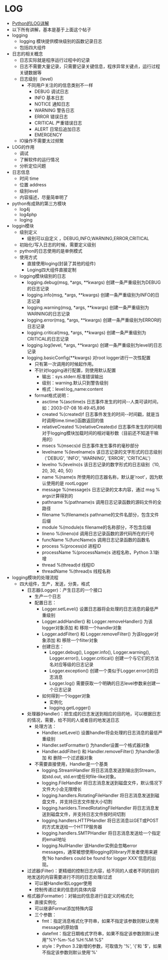 # LOG
* [Python的LOG详解](https://www.cnblogs.com/yyds/p/6901864.html)
* 以下所有讲解，基本是基于上面这个帖子
* logging
    * logging 模块提供模块级别的函数记录日志
    * 包括四大组件
* 日志的相关概念
    * 日志实际就是程序运行过程中的记录
    * 日志不需要大量记录，只需要记录关键信息，程序异常关键点，运行过程关键数据等
    * 日志级别（level）
        * 不同用户关注的的信息类别不一样
            * DEBUG 调试日志
            * INFO  基本日志
            * NOTICE 通知日志
            * WARNING 警告日志
            * ERROR 错误日志
            * CRITICAL 严重错误日志
            * ALERT 日常后追加日志
            * EMERGENCY 
    * IO操作不需要太过频繁
* LOG的作用
    * 调试
    * 了解软件的运行情况
    * 分析定位问题
* 日志信息
    * 时间 time
    * 位置 address
    * 级别level
    * 内容描述，尽量简单明了
* python有成熟的第三方模块
    * log4j
    * log4php
    * loging
* loggin模块
    * 级别定义
        * 级别可以自定义 ，DEBUG,INFO,WARNING,ERROR,CRITICAL
    * 初始化/写入日志的时候，需要定义级别
    * python的日志使用的是单例模式
    * 使用方式
        * 直接使用loging(封装了其他的组件)
        * Loging四大组件直接定制
    * logging模块级别的日志
        * logging.debug(msg, *args, **kwargs)	创建一条严重级别为DEBUG的日志记录
        * logging.info(msg, *args, **kwargs)	创建一条严重级别为INFO的日志记录
        * logging.warning(msg, *args, **kwargs)	创建一条严重级别为WARNING的日志记录
        * logging.error(msg, *args, **kwargs)	创建一条严重级别为ERROR的日志记录
        * logging.critical(msg, *args, **kwargs)	创建一条严重级别为CRITICAL的日志记录
        * logging.log(level, *args, **kwargs)	创建一条严重级别为level的日志记录
        * logging.basicConfig(**kwargs)	对root logger进行一次性配置
            * 只有第一次调用的时候起作用。
            * 不针对logging进行配置，则使用默认配置
                * 输出：sys.stderr.标准错误输出
                * 级别：warning.默认只到警告级别
                * 格式：level:log_name:content
            * format格式说明：
                * asctime	%(asctime)s	日志事件发生的时间--人类可读时间，如：2003-07-08 16:49:45,896
                * created	%(created)f	日志事件发生的时间--时间戳，就是当时调用time.time()函数返回的值
                * relativeCreated	%(relativeCreated)d	日志事件发生的时间相对于logging模块加载时间的相对毫秒数（目前还不知道干嘛用的）
                * msecs	%(msecs)d	日志事件发生事件的毫秒部分
                * levelname	%(levelname)s	该日志记录的文字形式的日志级别（'DEBUG', 'INFO', 'WARNING', 'ERROR', 'CRITICAL'）
                * levelno	%(levelno)s	该日志记录的数字形式的日志级别（10, 20, 30, 40, 50）
                * name	%(name)s	所使用的日志器名称，默认是'root'，因为默认使用的是 rootLogger
                * message	%(message)s	日志记录的文本内容，通过 msg % args计算得到的
                * pathname	%(pathname)s	调用日志记录函数的源码文件的全路径
                * filename	%(filename)s	pathname的文件名部分，包含文件后缀
                * module	%(module)s	filename的名称部分，不包含后缀
                * lineno	%(lineno)d	调用日志记录函数的源代码所在的行号
                * funcName	%(funcName)s	调用日志记录函数的函数名
                * process	%(process)d	进程ID
                * processName	%(processName)s	进程名称，Python 3.1新增
                * thread	%(thread)d	线程ID
                * threadName	%(thread)s	线程名称
* logging模块的处理流程
    * 四大组件，生产，发送，分类，格式
        * 日志器(Logger)：产生日志的一个接口
            * 生产一个日志
            * 配置日志：
                * Logger.setLevel()	设置日志器将会处理的日志消息的最低严重级别
                * Logger.addHandler() 和 Logger.removeHandler()	为该logger对象添加 和 移除一个handler对象
                * Logger.addFilter() 和 Logger.removeFilter()	为该logger对象添加 和 移除一个filter对象
                * 创建日志：
                    * Logger.debug(), Logger.info(), Logger.warning(), Logger.error(), Logger.critical()	创建一个与它们的方法名对应等级的日志记录
                    * Logger.exception()	创建一个类似于Logger.error()的日志消息
                    * Logger.log()	需要获取一个明确的日志level参数来创建一个日志记录
                * 如何得到一个logger对象
                    * 实例化
                    * logging.getLogger()               
        * 处理器(Handler)：把生成的日志发送到相应的目的地，可以根据日志的情况，需要，给不同的人或者目的地发送日志
            * 处理方法：
                * Handler.setLevel()	设置handler将会处理的日志消息的最低严重级别
                * Handler.setFormatter()	为handler设置一个格式器对象
                * Handler.addFilter() 和 Handler.removeFilter()	为handler添加 和 删除一个过滤器对象
            * 不需要直接使用，Handler是一个基类
                * logging.StreamHandler	将日志消息发送到输出到Stream，如std.out, std.err或任何file-like对象。
                * logging.FileHandler	将日志消息发送到磁盘文件，默认情况下文件大小会无限增长
                * logging.handlers.RotatingFileHandler	将日志消息发送到磁盘文件，并支持日志文件按大小切割
                * logging.hanlders.TimedRotatingFileHandler	将日志消息发送到磁盘文件，并支持日志文件按时间切割
                * logging.handlers.HTTPHandler	将日志消息以GET或POST的方式发送给一个HTTP服务器
                * logging.handlers.SMTPHandler	将日志消息发送给一个指定的email地址
                * logging.NullHandler	该Handler实例会忽略error messages，通常被想使用logging的library开发者使用来避免'No handlers could be found for logger XXX'信息的出现。
        * 过滤器(Filter)：更精细的控制日志内容，给不同的人或者不同的目的地发送的内容需要进行不同的日志处理/过滤
            * 可以被Handler和Logger使用
            * 控制传递过来的信息的具体内容
        * 格式器(Formatter)：对输出的信息进行自定义的格式化
            * 直接实例化
            * 可以继承Format添加特殊内容
            * 三个参数：
                * fmt：指定消息格式化字符串，如果不指定该参数则默认使用message的原始值
                * datefmt：指定日期格式字符串，如果不指定该参数则默认使用"%Y-%m-%d %H:%M:%S"
                * style：Python 3.2新增的参数，可取值为 '%', '{'和 '$'，如果不指定该参数则默认使用'%'
    
